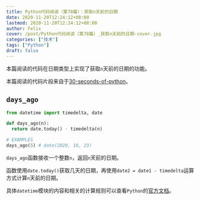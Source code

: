 ```yaml
---
title: Python代码阅读（第78篇）：获取n天前的日期
date: 2020-11-20T12:24:12+08:00
lastmod: 2020-11-20T12:24:12+08:00
author: Felix
cover: /post/Python代码阅读（第78篇）_获取n天前的日期-cover.jpg
categories: ["技术"]
tags: ["Python"]
draft: false
---
```


本篇阅读的代码在日期类型上实现了获取`n`天前的日期的功能。

本篇阅读的代码片段来自于[30-seconds-of-python](https://github.com/30-seconds/30-seconds-of-python)。

<!--more-->

## `days_ago`

```python
from datetime import timedelta, date

def days_ago(n):
  return date.today() - timedelta(n)

# EXAMPLES
days_ago(5) # date(2020, 10, 23)
```

`days_ago`函数接收一个整数`n`，返回`n`天前的日期。

函数使用`date.today()`获取几天的日期，再使用`date2 = date1 - timedelta`运算方式计算`n`天前的日期。

具体`datetime`模块的内容和相关的计算规则可以查看`Python`的[官方文档](https://docs.python.org/zh-cn/3/library/datetime.html)。
